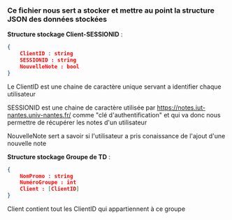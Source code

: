 ### Ce fichier nous sert a stocker et mettre au point la structure JSON des données stockées

**Structure stockage Client-SESSIONID** :

```json
{
	ClientID : string
	SESSIONID : string
	NouvelleNote : bool
}
```

Le ClientID est une chaine de caractère unique servant a identifier chaque utilisateur

SESSIONID est une chaine de caractère utilisée par https://notes.iut-nantes.univ-nantes.fr/ comme "clé d'authentification" et qui va donc nous permettre de récupérer les notes d'un utilisateur

NouvelleNote sert a savoir si l'utilisateur a pris conaissance de l'ajout d'une nouvelle note

**Structure stockage Groupe de TD** :
```json
{
	NomPromo : string	
	NuméroGroupe : int
	Client : [ClientID]
}
```

Client contient tout les ClientID qui appartiennent à ce groupe